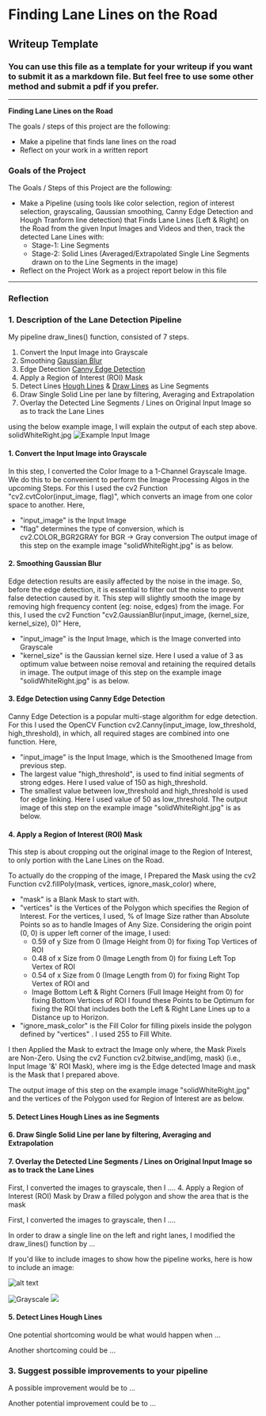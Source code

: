 # **Finding Lane Lines on the Road** 

## Writeup Template

### You can use this file as a template for your writeup if you want to submit it as a markdown file. But feel free to use some other method and submit a pdf if you prefer.

---

**Finding Lane Lines on the Road**

The goals / steps of this project are the following:
* Make a pipeline that finds lane lines on the road
* Reflect on your work in a written report


[//]: # (Image References)

[image1]: ./examples/grayscale.jpg "Grayscale"

### Goals of the Project
The Goals / Steps of this Project are the following:
- Make a Pipeline (using tools like color selection, region of interest selection, grayscaling, Gaussian smoothing, Canny Edge Detection and Hough Tranform line detection) that Finds Lane Lines [Left & Right] on the Road from the given Input Images and Videos and then, track the detected Lane Lines with:
  - Stage-1: Line Segments
  - Stage-2: Solid Lines (Averaged/Extrapolated Single Line Segments drawn on to the Line Segments in the image)
- Reflect on the Project Work as a project report below in this file
 
---

### Reflection

### 1. Description of the Lane Detection Pipeline
My pipeline draw_lines() function, consisted of 7 steps. 
  1. Convert the Input Image into Grayscale
  2. Smoothing [Gaussian Blur](https://docs.opencv.org/master/d4/d13/tutorial_py_filtering.html)
  3. Edge Detection [Canny Edge Detection](https://docs.opencv.org/master/da/d22/tutorial_py_canny.html)
  4. Apply a Region of Interest (ROI) Mask  
  5. Detect Lines [Hough Lines](https://docs.opencv.org/3.4/d9/db0/tutorial_hough_lines.html) & [Draw Lines](https://docs.opencv.org/master/d6/d6e/group__imgproc__draw.html) as      Line Segments
  6. Draw Single Solid Line per lane by filtering, Averaging and Extrapolation
  7. Overlay the Detected Line Segments / Lines on Original Input Image so as to track the Lane Lines


using the below example image, I will explain the output of each step above. 
solidWhiteRight.jpg
![Example Input Image](https://github.com/xxx/UDACITY_SDCarEngg-ND_P1--Prj01-Lane/blob/master/xxx/0_SolidWhiteCurve_In.jpg "Image_Input")

####  1. Convert the Input Image into Grayscale
  In this step, I converted the Color Image to a 1-Channel Grayscale Image. We do this to be convenient to perform the Image Processing Algos in the upcoming Steps.
  For this I used the cv2 Function "cv2.cvtColor(input_image, flag)", which converts an image from one color space to another. 
  Here, 
  - "input_image" is the Input Image
  - "flag" determines the type of conversion, which is cv2.COLOR_BGR2GRAY for BGR -> Gray conversion
  The output image of this step on the example image "solidWhiteRight.jpg" is as below. 

####  2. Smoothing Gaussian Blur
  Edge detection results are easily affected by the noise in the image. So, before the edge detection, it is essential to filter out the noise to prevent false detection caused by it. This step will slightly smooth the image by removing high frequency content (eg: noise, edges) from the image.
  For this, I used the cv2 Function "cv2.GaussianBlur(input_image, (kernel_size, kernel_size), 0)" 
  Here,
  - "input_image" is the Input Image, which is the Image converted into Grayscale
  - "kernel_size" is the Gaussian kernel size. Here I used a value of 3 as optimum value between noise removal and retaining the required details in image. 
  The output image of this step on the example image "solidWhiteRight.jpg" is as below. 

####  3. Edge Detection using Canny Edge Detection
  Canny Edge Detection is a popular multi-stage algorithm for edge detection.  
  For this I used the OpenCV Function cv2.Canny(input_image, low_threshold, high_threshold), in which, all required stages are combined into one function.
  Here,
  - "input_image" is the Input Image, which is the Smoothened Image from previous step. 
  - The largest value "high_threshold", is used to find initial segments of strong edges. Here I used value of 150 as high_threshold. 
  - The smallest value between low_threshold and high_threshold is used for edge linking. Here I used value of 50 as low_threshold. 
  The output image of this step on the example image "solidWhiteRight.jpg" is as below. 

####  4. Apply a Region of Interest (ROI) Mask
This step is about cropping out the original image to the Region of Interest, to only portion with the Lane Lines on the Road.

To actually do the cropping of the image, I Prepared the Mask using the cv2 Function cv2.fillPoly(mask, vertices, ignore_mask_color) where,
  - "mask" is a Blank Mask to start with. 
  - "vertices" is the Vertices of the Polygon which specifies the Region of Interest.  For the vertices, I used, % of Image Size rather than Absolute Points so as to handle Images of Any Size. Considering the origin point (0, 0) is upper left corner of the image, I used:
      - 0.59 of y Size from 0 (Image Height from 0) for fixing Top Vertices of ROI
      - 0.48 of x Size from 0 (Image Length from 0) for fixing Left Top Vertex of ROI
      - 0.54 of x Size from 0 (Image Length from 0) for fixing Right Top Vertex of ROI and
      - Image Bottom Left & Right Corners (Full Image Height from 0) for fixing Bottom Vertices of ROI
     I found these Points to be Optimum for fixing the ROI that includes both the Left & Right Lane Lines up to a Distance up to Horizon.
   - "ignore_mask_color" is the Fill Color for filling pixels inside the polygon defined by "vertices" . I used 255 to Fill White.
   
 I then Applied the Mask to extract the Image only where, the Mask Pixels are Non-Zero. Using the cv2 Function cv2.bitwise_and(img, mask) (i.e., Input Image '&' ROI Mask),
where img is the Edge detected Image and mask is the Mask that I prepared above.

The output image of this step on the example image "solidWhiteRight.jpg" and the vertices of the Polygon used for Region of Interest are as below. 

####  5. Detect Lines Hough Lines as ine Segments

####  6. Draw Single Solid Line per lane by filtering, Averaging and Extrapolation

####  7. Overlay the Detected Line Segments / Lines on Original Input Image so as to track the Lane Lines

First, I converted the images to grayscale, then I .... 
4. Apply a Region of Interest (ROI) Mask 
    by Draw a filled polygon and
    show the area that is the mask

First, I converted the images to grayscale, then I .... 

In order to draw a single line on the left and right lanes, I modified the draw_lines() function by ...

If you'd like to include images to show how the pipeline works, here is how to include an image: 

![alt text][image1]

![][image1]
![](image.png) 

####  5. Detect Lines Hough Lines



One potential shortcoming would be what would happen when ... 

Another shortcoming could be ...


### 3. Suggest possible improvements to your pipeline

A possible improvement would be to ...

Another potential improvement could be to ...
